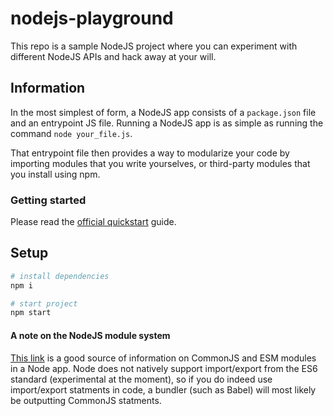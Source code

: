 # nodejs-playground

This repo is a sample NodeJS project where you can experiment with different NodeJS APIs and hack away at your will.


## Information
In the most simplest of form, a NodeJS app consists of a `package.json` file and an entrypoint JS file. Running a NodeJS app is as simple as running the command `node your_file.js`. 

That entrypoint file then provides a way to modularize your code by importing modules that you write yourselves, or third-party modules that you install using npm.


### Getting started
Please read the [official quickstart](https://nodejs.dev/learn) guide.


## Setup
```bash
# install dependencies
npm i

# start project
npm start
```

#### A note on the NodeJS module system
[This link](https://masteringjs.io/tutorials/node/import-vs-require) is a good source of information on CommonJS and ESM modules in a Node app. Node does not natively support import/export from the ES6 standard (experimental at the moment), so if you do indeed use import/export statments in code, a bundler (such as Babel) will most likely be outputting CommonJS statments.
